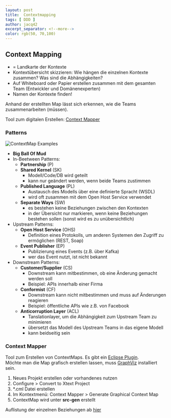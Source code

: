 ```yaml
---
layout: post
title:  Contextmapping
tags: [ DDD ]
author: jacq42
excerpt_separator: <!--more-->
color: rgb(50, 70,100)
---
```


<!--more-->

## Context Mapping

* = Landkarte der Kontexte
* Kontextübersicht skizzieren: Wie hängen die einzelnen Kontexte zusammen? Was sind die Abhängigkeiten?
* Auf Whiteboard oder Papier erstellen zusammen mit dem gesamten Team (Entwickler und Domänenexperten)
* Namen der Kontexte finden!

Anhand der erstellten Map lässt sich erkennen, wie die Teams zusammenarbeiten (müssen).

Tool zum digitalen Erstellen: [Context Mapper](https://contextmapper.org/)

### Patterns

![ContextMap Examples](/assets/img/jk/Examples_ContextMap.svg)

* **Big Ball Of Mud**
* In-Beetween Patterns:
	* **Partnership** (P)
	* **Shared Kernel** (SK)
		* Modell/Code/DB wird geteilt
		* kann nur geändert werden, wenn beide Teams zustimmen
	* **Published Language** (PL)
		* Austausch des Modells über eine definierte Spracht (WSDL)
		* wird oft zusammen mit dem Open Host Service verwendet
	* **Separate Ways** (SW)
		* es bestehen keine Beziehungen zwischen den Kontexten
		* in der Übersicht nur markieren, wenn keine Beziehungen bestehen sollen (sonst wird es zu unübersichtlich)
* Upstream Patterns:
	* **Open Host Service** (OHS)
		* Definition eines Protokolls, um anderen Systemen den Zugriff zu ermöglichen (REST, Soap)
	* **Event Publisher** (EP)
		* Publizierung eines Events (z.B. über Kafka)
    	* wer das Event nutzt, ist nicht bekannt
* Downstream Patterns:
	* **Customer/Supplier** (CS)
		* Downstream kann mitbestimmen, ob eine Änderung gemacht werden soll
		* Beispiel: APIs innerhalb einer Firma
	* **Conformist** (CF)
		* Downstream kann nicht mitbestimmen und muss auf Änderungen reagieren
		* Beispiel: öffentliche APIs wie z.B. von Facebook
	* **Anticorruption Layer** (ACL)
		* Tanslationlayer, um die Abhängigkeit zum Upstream Team zu minimieren
		* übersetzt das Modell des Upstream Teams in das eigene Modell
		* kann beidseitig sein
    	
### Context Mapper

Tool zum Erstellen von ContextMaps. Es gibt ein [Eclipse Plugin](https://marketplace.eclipse.org/content/context-mapper).\
Möchte man die Map grafisch erstellen lassen, muss [GraphViz](https://graphviz.org/) installiert sein.

1. Neues Projekt erstellen oder vorhandenes nutzen
2. Configure > Convert to Xtext Project
3. *.cml Datei erstellen
4. Im Kontextmenü: Context Mapper > Generate Graphical Context Map
5. ContextMap wird unter **src-gen** erstellt

Auflistung der einzelnen Beziehungen ab [hier](https://contextmapper.org/docs/language-reference/)